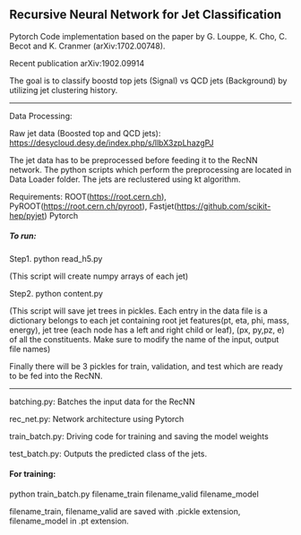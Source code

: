 
## Recursive Neural Network for Jet Classification

Pytorch Code implementation based on the paper by G. Louppe, K. Cho, C. Becot and K. Cranmer (arXiv:1702.00748).

Recent publication arXiv:1902.09914

The goal is to classify boostd top jets (Signal) vs QCD jets (Background) by utilizing jet clustering history.

-------------------------------------------------------

Data Processing:

Raw jet data (Boosted top and QCD jets): 
https://desycloud.desy.de/index.php/s/llbX3zpLhazgPJ
 
The jet data has to be preprocessed before feeding it to the RecNN network. The python scripts which perform the preprocessing are located in Data Loader folder. The jets are reclustered using kt algorithm. 


Requirements: ROOT(https://root.cern.ch), 
              PyROOT(https://root.cern.ch/pyroot), 
              Fastjet(https://github.com/scikit-hep/pyjet)
              Pytorch

##### To run:

Step1. python read_h5.py

(This script will create numpy arrays of each jet)

Step2. python content.py

(This script will save jet trees in pickles. Each entry in the data file is a dictionary belongs to each jet containing root jet features(pt, eta, phi, mass, energy), jet tree (each node has a left and right child or leaf), (px, py,pz, e) of all the constituents. Make sure to modify the name of the input, output file names)

Finally there will be 3 pickles for train, validation, and test which are ready to be fed into the RecNN. 

---------------------------------------------------------------

batching.py: Batches the input data for the RecNN

rec_net.py: Network architecture using Pytorch

train_batch.py: Driving code for training and saving the model weights

test_batch.py: Outputs the predicted class of the jets.

#### For training:



python train_batch.py filename_train filename_valid filename_model



filename_train, filename_valid are saved with .pickle extension, filename_model in .pt extension.




